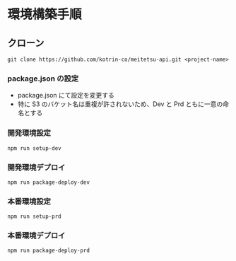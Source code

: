 # 環境構築手順

## クローン

```
git clone https://github.com/kotrin-co/meitetsu-api.git <project-name>
```

### package.json の設定

- package.json にて設定を変更する
- 特に S3 のバケット名は重複が許されないため、Dev と Prd ともに一意の命名とする

### 開発環境設定

```
npm run setup-dev
```

### 開発環境デプロイ

```
npm run package-deploy-dev
```

### 本番環境設定

```
npm run setup-prd
```

### 本番環境デプロイ

```
npm run package-deploy-prd
```
